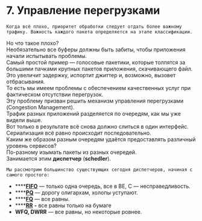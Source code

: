# 7. Управление перегрузками

```text
Когда всё плохо, приоритет обработки следует отдать более важному трафику. Важность каждого пакета определяется на этапе классификации.
```

Но что такое плохо?  
Необязательно все буферы должны быть забиты, чтобы приложения начали испытывать проблемы.  
Самый простой пример — голосовые пакетики, которые толпятся за большими пачками крупных пакетов приложения, скачивающего файл.  
Это увеличит задержку, испортит джиттер и, возможно, вызовет отбрасывания.  
То есть мы имеем проблемы с обеспечением качественных услуг при фактическом отсутствии перегрузок.  
Эту проблему призван решить механизм управления перегрузками \(Congestion Management\).  
Трафик разных приложений разделяется по очередям, как мы уже видели выше.  
Вот только в результате всё снова должно слиться в один интерфейс. Сериализация всё равно происходит последовательно.  
Каким же образом разным очередям удаётся предоставлять различный уровень сервисов?  
По-разному изымать пакеты из разных очередей.  
Занимается этим **диспетчер** \(**schedler**\).

```text
Мы рассмотрим большинство существующих сегодня диспетчеров, начиная с самого простого:
```

* \*\*\*\*[**FIFO**](fifo-first-in-first-out.md) — только одна очередь, все в BE, С — несправедливость.
* \*\*\*\*[**PQ**](pq-priority-queuing.md) — дорогу олигархам, холопы уступают.
* \*\*\*\*[**FQ**](fq-fair-queuing.md) — все равны.
* \*\*\*\*[**RR**](rr-round-robin.md) **-** все равны только на бумаге
* **WFQ, DWRR** — все равны, но некоторые ровнее.

